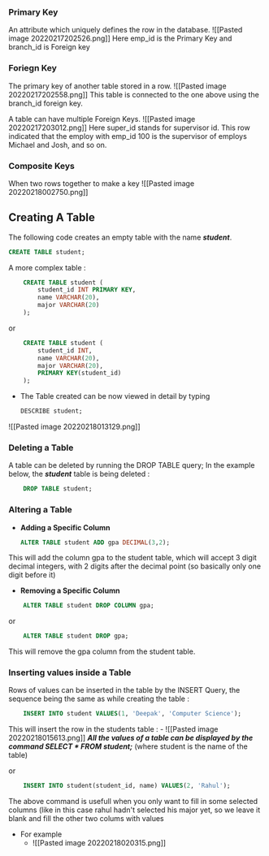 ### Primary Key
An attribute which uniquely defines the row in the database.
![[Pasted image 20220217202526.png]] 
Here emp_id is the Primary Key and branch_id is Foreign key

### Foriegn Key
The primary key of another table stored in a row.
		![[Pasted image 20220217202558.png]]
This table is connected to the one above using the branch_id foreign key.

A table can have multiple Foreign Keys.
![[Pasted image 20220217203012.png]]
Here super_id stands for supervisor id. This row indicated that the employ with emp_id 100 is the supervisor of employs Michael and Josh, and so on.

### Composite Keys
When two rows together to make a key
![[Pasted image 20220218002750.png]]


## Creating A Table 
The following code creates an empty table with the name ***student***.

```SQL
CREATE TABLE student;
```

A more complex table :
```SQL
	CREATE TABLE student (
		student_id INT PRIMARY KEY,
		name VARCHAR(20),
		major VARCHAR(20)
	);
```

or

```SQL
	CREATE TABLE student (
		student_id INT,
		name VARCHAR(20),
		major VARCHAR(20),
		PRIMARY KEY(student_id)
	);
```

- The Table created can be now viewed in detail by typing 

	```SQL
	DESCRIBE student;
	```

![[Pasted image 20220218013129.png]]

### Deleting a Table
A table can be deleted by running the DROP TABLE query; In the example below, the ***student*** table is being deleted :

```SQL
	DROP TABLE student;
```

### Altering a Table
- **Adding a Specific Column**
	```SQL
	ALTER TABLE student ADD gpa DECIMAL(3,2);	
	```
This will add the column gpa to the student table, which will accept 3 digit decimal integers, with 2 digits after the decimal point (so basically only one digit before it)

- **Removing a Specific Column** 
```SQL
	ALTER TABLE student DROP COLUMN gpa;
```
or
```SQL
	ALTER TABLE student DROP gpa;
```

This will remove the gpa column from the student table.

### Inserting values inside a Table
Rows of values can be inserted in the table by the INSERT Query, the sequence being the same as while creating the table : 
```SQL
	INSERT INTO student VALUES(1, 'Deepak', 'Computer Science');
```
This will insert the row in the students table :
		- ![[Pasted image 20220218015613.png]]
***All the values of a table can be displayed by the command  SELECT  *  FROM  student;*** (where student is the name of the table)

or 
```SQL
	INSERT INTO student(student_id, name) VALUES(2, 'Rahul');
```
 The above command is usefull when you only want to fill in some selected columns (like in this case rahul hadn't selected his major yet, so we leave it blank and fill the other two colums with values
- For example
	- ![[Pasted image 20220218020315.png]]
	